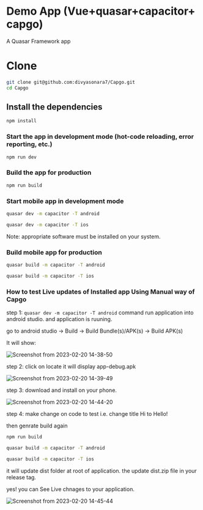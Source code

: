 # Demo App (Vue+quasar+capacitor+ capgo)

A Quasar Framework app

# Clone 
```bash
git clone git@github.com:divyasonara7/Capgo.git
cd Capgo
```

## Install the dependencies
```bash
npm install
```

### Start the app in development mode (hot-code reloading, error reporting, etc.)
```bash
npm run dev
```


### Build the app for production
```bash
npm run build
```

### Start mobile app in development mode 
```bash
quasar dev -m capacitor -T android

quasar dev -m capacitor -T ios
```
Note: appropriate software must be installed on your system.


### Build mobile app for production
```bash
quasar build -m capacitor -T android

quasar build -m capacitor -T ios
```


### How to test Live updates of Installed app Using Manual way of Capgo

step 1: `quasar dev -m capacitor -T android` command run application into android studio. and application is ruuning.

go to android studio -> Build ->  Build Bundle(s)/APK(s) -> Build APK(s)

It will show:

![Screenshot from 2023-02-20 14-38-50](https://user-images.githubusercontent.com/116076511/220064612-81a8162e-ffce-4a3d-ae64-b200a5fca0d2.png)


 step 2: click on locate  it will  display app-debug.apk

![Screenshot from 2023-02-20 14-39-49](https://user-images.githubusercontent.com/116076511/220064654-f0845883-3153-46a5-8001-3f9ecbc2c10b.png)


step 3: download and install on your phone.

![Screenshot from 2023-02-20 14-44-20](https://user-images.githubusercontent.com/116076511/220064700-ec7e9295-62b3-4dc8-816e-fc358382d0f2.png)



step 4: make change on code to test i.e. change title Hi to Hello!

then genrate build again 

```bash
npm run build
```

```bash
quasar build -m capacitor -T android

quasar build -m capacitor -T ios
```

it will update dist folder at root of application. the update dist.zip file in your release tag.

yes! you can See Live chnages to your application.

![Screenshot from 2023-02-20 14-45-44](https://user-images.githubusercontent.com/116076511/220064819-8667400d-f3b8-4670-8e10-43ccc952f7b5.png)
